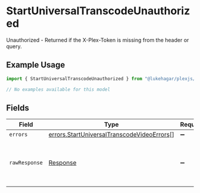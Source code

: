 # StartUniversalTranscodeUnauthorized

Unauthorized - Returned if the X-Plex-Token is missing from the header or query.

## Example Usage

```typescript
import { StartUniversalTranscodeUnauthorized } from "@lukehagar/plexjs/sdk/models/errors";

// No examples available for this model
```

## Fields

| Field                                                                                                           | Type                                                                                                            | Required                                                                                                        | Description                                                                                                     |
| --------------------------------------------------------------------------------------------------------------- | --------------------------------------------------------------------------------------------------------------- | --------------------------------------------------------------------------------------------------------------- | --------------------------------------------------------------------------------------------------------------- |
| `errors`                                                                                                        | [errors.StartUniversalTranscodeVideoErrors](../../../sdk/models/errors/startuniversaltranscodevideoerrors.md)[] | :heavy_minus_sign:                                                                                              | N/A                                                                                                             |
| `rawResponse`                                                                                                   | [Response](https://developer.mozilla.org/en-US/docs/Web/API/Response)                                           | :heavy_minus_sign:                                                                                              | Raw HTTP response; suitable for custom response parsing                                                         |
